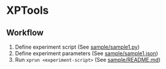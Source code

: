# XPTools

## Workflow

1. Define experiment script (See [sample/sample1.py](sample/sample1.py))
1. Define experiment parameters (See [sample/sample1.json](sample/sample1.json))
1. Run `xprun <experiment-script>` (See [sample/README.md](sample/README.md))
